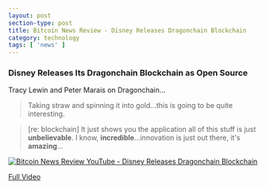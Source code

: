 ```yaml
---
layout: post
section-type: post
title: Bitcoin News Review - Disney Releases Dragonchain Blockchain
category: technology
tags: [ 'news' ]
---
```


### Disney Releases Its Dragonchain Blockchain as Open Source

Tracy Lewin and Peter Marais on Dragonchain...

> Taking straw and spinning it into gold...this is going to be quite interesting.

> [re: blockchain] It just shows you the application all of this stuff is just **unbelievable**. I know, **incredible**...innovation is just out there, it's **amazing**...

[![Bitcoin News Review YouTube - Disney Releases Dragonchain Blockchain](http://img.youtube.com/vi/QF2ofoYoDgA/0.jpg)](https://youtu.be/QF2ofoYoDgA?t=11m49s)


[Full Video](https://youtu.be/QF2ofoYoDgA?t=11m49s)
